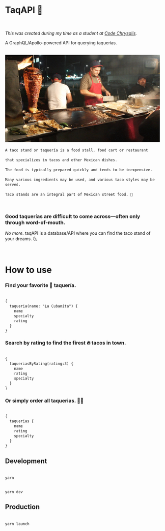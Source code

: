 # TaqAPI 🌮

<br>

_This was created during my time as a student at [Code Chrysalis](https://www.codechrysalis.io/)._

A GraphQL/Apollo-powered API for querying taquerías.

<br>
<img style="margin-right: 30px" src="./assets/taqueria.gif">
<br>

```
A taco stand or taquería is a food stall, food cart or restaurant

that specializes in tacos and other Mexican dishes.

The food is typically prepared quickly and tends to be inexpensive.

Many various ingredients may be used, and various taco styles may be served.

Taco stands are an integral part of Mexican street food. 🌮
```

<br>

### Good taquerías are difficult to come across—often only through word-of-mouth.

_No more._ taqAPI is a database/API where you can find the taco stand of your dreams. 🌜

<br>

# How to use

### Find your favorite 🧡 taquería.

```

{
  taqueria(name: "La Cubanita") {
    name
    specialty
    rating
  }
}

```

### Search by rating to find the firest 🔥 tacos in town.

```

{
  taqueriasByRating(rating:3) {
    name
    rating
    specialty
  }
}

```

### Or simply order all taquerias. 🤟🏽

```

{
  taquerias {
    name
    rating
    specialty
  }
}

```

## Development

```

yarn

```

```

yarn dev

```

## Production

```

yarn launch

```
